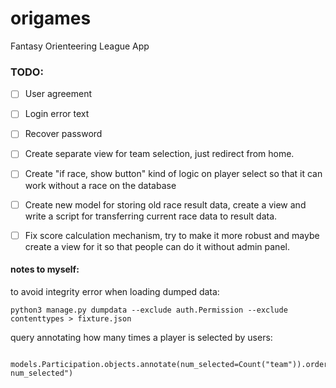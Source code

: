 # origames
Fantasy Orienteering League App

### TODO:
- [ ] User agreement
- [ ] Login error text
- [ ] Recover password
- [ ] Create separate view for team selection, just redirect from home.
- [ ] Create "if race, show button" kind of logic on player select so that it can work without a race on the database
- [ ] Create new model for storing old race result data, create a view and write a script for transferring current race data to result data.
- [ ] Fix score calculation mechanism, try to make it more robust and maybe create a view for it so that people can do it without admin panel.


#### notes to myself:  
to avoid integrity error when loading dumped data:
```
python3 manage.py dumpdata --exclude auth.Permission --exclude contenttypes > fixture.json
```

query annotating how many times a player is selected by users:
```
 models.Participation.objects.annotate(num_selected=Count("team")).order_by("group","-num_selected")
```
